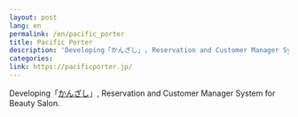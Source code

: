 ```yaml
---
layout: post
lang: en
permalink: /en/pacific_porter
title: Pacific Porter
description: 'Developing「かんざし」, Reservation and Customer Manager System for Beauty Salon.'
categories: 
link: https://pacificporter.jp/
---
```


<p>Developing「<a href="https://kanzashi.com/">かんざし</a>」, Reservation and Customer Manager System for Beauty Salon.</p>
